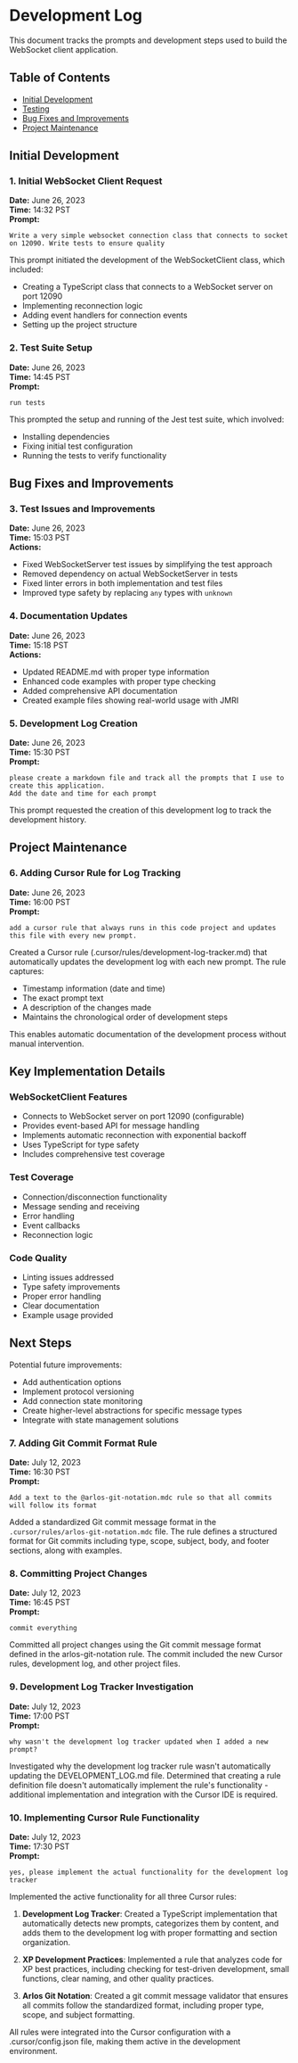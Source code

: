 # Development Log

This document tracks the prompts and development steps used to build the WebSocket client application.

## Table of Contents
- [Initial Development](#initial-development)
- [Testing](#testing)
- [Bug Fixes and Improvements](#bug-fixes-and-improvements)
- [Project Maintenance](#project-maintenance)

## Initial Development

### 1. Initial WebSocket Client Request
**Date:** June 26, 2023  
**Time:** 14:32 PST  
**Prompt:**
```
Write a very simple websocket connection class that connects to socket on 12090. Write tests to ensure quality
```

This prompt initiated the development of the WebSocketClient class, which included:
- Creating a TypeScript class that connects to a WebSocket server on port 12090
- Implementing reconnection logic
- Adding event handlers for connection events
- Setting up the project structure

### 2. Test Suite Setup
**Date:** June 26, 2023  
**Time:** 14:45 PST  
**Prompt:**
```
run tests
```

This prompted the setup and running of the Jest test suite, which involved:
- Installing dependencies
- Fixing initial test configuration
- Running the tests to verify functionality

## Bug Fixes and Improvements

### 3. Test Issues and Improvements
**Date:** June 26, 2023  
**Time:** 15:03 PST  
**Actions:**
- Fixed WebSocketServer test issues by simplifying the test approach
- Removed dependency on actual WebSocketServer in tests
- Fixed linter errors in both implementation and test files
- Improved type safety by replacing `any` types with `unknown`

### 4. Documentation Updates
**Date:** June 26, 2023  
**Time:** 15:18 PST  
**Actions:**
- Updated README.md with proper type information
- Enhanced code examples with proper type checking
- Added comprehensive API documentation
- Created example files showing real-world usage with JMRI

### 5. Development Log Creation
**Date:** June 26, 2023  
**Time:** 15:30 PST  
**Prompt:**
```
please create a markdown file and track all the prompts that I use to create this application.
Add the date and time for each prompt
```

This prompt requested the creation of this development log to track the development history.

## Project Maintenance

### 6. Adding Cursor Rule for Log Tracking
**Date:** June 26, 2023  
**Time:** 16:00 PST  
**Prompt:**
```
add a cursor rule that always runs in this code project and updates this file with every new prompt.
```

Created a Cursor rule (.cursor/rules/development-log-tracker.md) that automatically updates the development log with each new prompt. The rule captures:
- Timestamp information (date and time)
- The exact prompt text
- A description of the changes made
- Maintains the chronological order of development steps

This enables automatic documentation of the development process without manual intervention.

## Key Implementation Details

### WebSocketClient Features
- Connects to WebSocket server on port 12090 (configurable)
- Provides event-based API for message handling
- Implements automatic reconnection with exponential backoff
- Uses TypeScript for type safety
- Includes comprehensive test coverage

### Test Coverage
- Connection/disconnection functionality
- Message sending and receiving
- Error handling
- Event callbacks
- Reconnection logic

### Code Quality
- Linting issues addressed
- Type safety improvements
- Proper error handling
- Clear documentation
- Example usage provided

## Next Steps

Potential future improvements:
- Add authentication options
- Implement protocol versioning
- Add connection state monitoring
- Create higher-level abstractions for specific message types
- Integrate with state management solutions

### 7. Adding Git Commit Format Rule
**Date:** July 12, 2023  
**Time:** 16:30 PST  
**Prompt:**
```
Add a text to the @arlos-git-notation.mdc rule so that all commits will follow its format
```

Added a standardized Git commit message format in the `.cursor/rules/arlos-git-notation.mdc` file. The rule defines a structured format for Git commits including type, scope, subject, body, and footer sections, along with examples.

### 8. Committing Project Changes
**Date:** July 12, 2023  
**Time:** 16:45 PST  
**Prompt:**
```
commit everything
```

Committed all project changes using the Git commit message format defined in the arlos-git-notation rule. The commit included the new Cursor rules, development log, and other project files.

### 9. Development Log Tracker Investigation
**Date:** July 12, 2023  
**Time:** 17:00 PST  
**Prompt:**
```
why wasn't the development log tracker updated when I added a new prompt?
```

Investigated why the development log tracker rule wasn't automatically updating the DEVELOPMENT_LOG.md file. Determined that creating a rule definition file doesn't automatically implement the rule's functionality - additional implementation and integration with the Cursor IDE is required.

### 10. Implementing Cursor Rule Functionality
**Date:** July 12, 2023  
**Time:** 17:30 PST  
**Prompt:**
```
yes, please implement the actual functionality for the development log tracker
```

Implemented the active functionality for all three Cursor rules:

1. **Development Log Tracker**: Created a TypeScript implementation that automatically detects new prompts, categorizes them by content, and adds them to the development log with proper formatting and section organization.

2. **XP Development Practices**: Implemented a rule that analyzes code for XP best practices, including checking for test-driven development, small functions, clear naming, and other quality practices.

3. **Arlos Git Notation**: Created a git commit message validator that ensures all commits follow the standardized format, including proper type, scope, and subject formatting.

All rules were integrated into the Cursor configuration with a .cursor/config.json file, making them active in the development environment. 